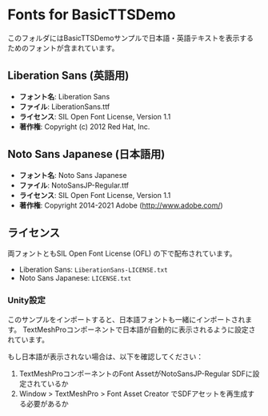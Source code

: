 # Fonts for BasicTTSDemo

このフォルダにはBasicTTSDemoサンプルで日本語・英語テキストを表示するためのフォントが含まれています。

## Liberation Sans (英語用)

- **フォント名**: Liberation Sans
- **ファイル**: LiberationSans.ttf
- **ライセンス**: SIL Open Font License, Version 1.1
- **著作権**: Copyright (c) 2012 Red Hat, Inc.

## Noto Sans Japanese (日本語用)

- **フォント名**: Noto Sans Japanese
- **ファイル**: NotoSansJP-Regular.ttf
- **ライセンス**: SIL Open Font License, Version 1.1
- **著作権**: Copyright 2014-2021 Adobe (http://www.adobe.com/)

## ライセンス

両フォントともSIL Open Font License (OFL) の下で配布されています。
- Liberation Sans: `LiberationSans-LICENSE.txt`
- Noto Sans Japanese: `LICENSE.txt`

### Unity設定

このサンプルをインポートすると、日本語フォントも一緒にインポートされます。
TextMeshProコンポーネントで日本語が自動的に表示されるように設定されています。

もし日本語が表示されない場合は、以下を確認してください：
1. TextMeshProコンポーネントのFont AssetがNotoSansJP-Regular SDFに設定されているか
2. Window > TextMeshPro > Font Asset Creator でSDFアセットを再生成する必要があるか
